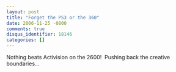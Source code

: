 ```yaml
---
layout: post
title: "Forget the PS3 or the 360"
date: 2006-11-25 -0800
comments: true
disqus_identifier: 18146
categories: []
---
```

Nothing beats Activision on the 2600!  Pushing back the creative
boundaries...

